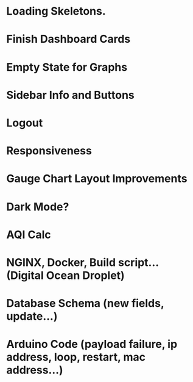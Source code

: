 # Loading Skeletons.

# Finish Dashboard Cards

# Empty State for Graphs

# Sidebar Info and Buttons

# Logout

# Responsiveness

# Gauge Chart Layout Improvements

# Dark Mode?

# AQI Calc

# NGINX, Docker, Build script... (Digital Ocean Droplet)

# Database Schema (new fields, update...)

# Arduino Code (payload failure, ip address, loop, restart, mac address...)
